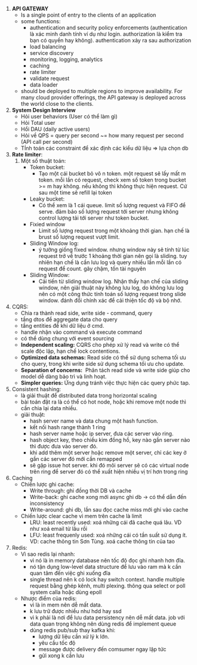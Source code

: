 1. **API GATEWAY**
	- Is a single point of entry to the clients of an application
	- some functions:
		- authentication and security policy enforcements (authentication là xác minh danh tính ví dụ như login. authorization là kiểm tra bạn có quyền hay không). authentication xảy ra sau authorization
		- load balancing
		- service discovery
		- monitoring, logging, analytics
		- caching
		- rate limiter
		- validate request
		- data loader
	- should be deployed to multiple regions to improve availability. For many cloud provider offerings, the API gateway is deployed across the world close to the clients.
2. **System Design Interview**
	- Hỏi user behaviors (User có thể làm gì)
	- Hỏi Total user
	- Hổi DAU (daily active users)
	- Hỏi về QPS = query per second ~= how many request per second (API call per second)
	- TÍnh toán các constraint để xác định các kiểu dữ liệu => lựa chọn db
3. **Rate limiter**:
	1. Một số thuật toán:
		- Token bucket:
			- Tạo một cái bucket bỏ vô n token. một request sẽ lấy mất m token. mỗi lần có request, check xem số token trong bucket >= m hay không. nếu không thì không thực hiện request. Cứ sau một time sẽ refill lại token
		- Leaky bucket:
			- Có thể xem là 1 cái queue. limit số lượng request và FIFO để serve. đảm bảo số lượng request tới server nhưng không control lượng tải tới server như token bucket.
		- Fixied window
			- Limit số lượng request trong một khoảng thời gian. hạn chế là brust số lượng request vượt limit.
		- Sliding Window log: 
			- ý tưởng giống fixed window. nhưng window này sẽ tính từ lúc request trở về trước 1 khoảng thời gian nên gọi là sliding. tuy nhiên hạn chế là cần lưu log và query nhiều lần mỗi lần có request để count. gây chậm, tốn tài nguyên
		- Sliding Window:
			- Cải tiến từ sliding window log. Nhận thấy hạn chế của sliding window, nên giải thuật này không lưu log, do không lưu log nên có một công thức tính toán số lượng request trong slide window. đánh đổi chính xác để cải thiện tốc độ và bộ nhớ.
4. CQRS:
	- Chia ra thành read side, write side - command, query
	- tầng dtos để aggregate data cho query
	- tầng entities để khi dữ liệu ở cmd.
	- handle nhận vào command và execute command
	- có thể dùng chung với event sourcing
	- **Independent scaling:** CQRS cho phép xử lý read và write có thể scale độc lập, hạn chế lock contentions.
	- **Optimized data schemas:** Read side có thể sử dụng schema tối ưu cho query, trong khi write side sử dụng schema tối ưu cho update.
	- **Separation of concerns:**  Phân tách read side và write side giúp cho model dễ dàng bảo trì và linh hoạt.
	- **Simpler queries:** Ứng dụng tránh việc thực hiện các query phức tap.
5. Consistent hashing:
	- là giải thuật để distributed data trong horizontal scaling
	- bài toán đặt ra là có thể có hot node, hoặc khi remove một node thì cần chia lại data nhiều.
	- giải thuật:
		- hash server name và data chung một hash function.
		- kết nối hash range thành 1 ring 
		- hash server name hoặc ip server, đưa các server vào ring.
		- hash object key, theo chiều kim đồng hồ, key nào gần server nào thì được đưa vào server đó.
		- khi add thêm một server hoặc remove một server, chỉ các key ở gần các server đó mới cần remapped 
		- sẽ gặp issue hot server. khi đó môi server sẽ có các virtual node trên ring để server đó có thể xuất hiện nhiều vị trí hơn trong ring
6. Caching
	- Chiến lược ghi cache:
		- Write through: ghi đồng thời DB và cache
		- Write-back: ghi cache xong mới async ghi db -> có thể dẫn đến inconsistency
		- Write-around: ghi db, lần sau đọc cache miss mới ghi vào cache
	- Chiến lược clear cache vì mem trên cache là limit
		- LRU: least recently used: xoá những cái đã cache quá lâu. VD như xoá email từ lâu rồi
		- LFU: least frequenly used: xoá những cái có tần suất sử dụng ít. VD: cache thông tin Sơn Tùng. xoá cache thông tin của tao
7. Redis:
	- Vì sao redis lại nhanh: 
		- vì nó là in memory database nên tốc độ đọc ghi nhanh hơn đĩa.
		- nó tận dụng low-level data structure để lưu vào ram mà k cần quan tâm đến việc ghi xuống đĩa
		- single thread nên k có lock hay switch context. handle multiple request bằng ghép kênh, multi plexing. thông qua select or poll system calla hoặc dùng epoll
	- Nhược điểm của redis:
		- vì là in mem nên dễ mất data.
		- k lưu trữ được nhiều như hdd hay ssd 
		- vì k phải là nơi để lưu data persistency nên dễ mất data. job với data quan trọng không nên dùng redis để implement queue
		- dùng redis pub/sub thay kafka khi:
			- lượng dữ liệu cần xử lý k lớn.
			- yêu cầu tốc độ
			- message được delivery đến comsumer ngay lập tức
			- gửi xong k cần lưu